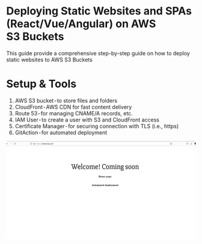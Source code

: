 # Deploying Static Websites and SPAs (React/Vue/Angular) on AWS S3 Buckets
This guide provide a comprehensive step-by-step guide on how to deploy static websites
to AWS S3 Buckets
# Setup & Tools

1. AWS S3 bucket - to store files and folders
2. CloudFront - AWS CDN for fast content delivery
3. Route 53 - for managing CNAME/A records, etc.
4. IAM User - to create a user with S3 and CloudFront access
5. Certificate Manager - for securing connection with TLS (i.e., https)
6. GitAction - for automated deployment


![Screenshot](screenshot.png)

